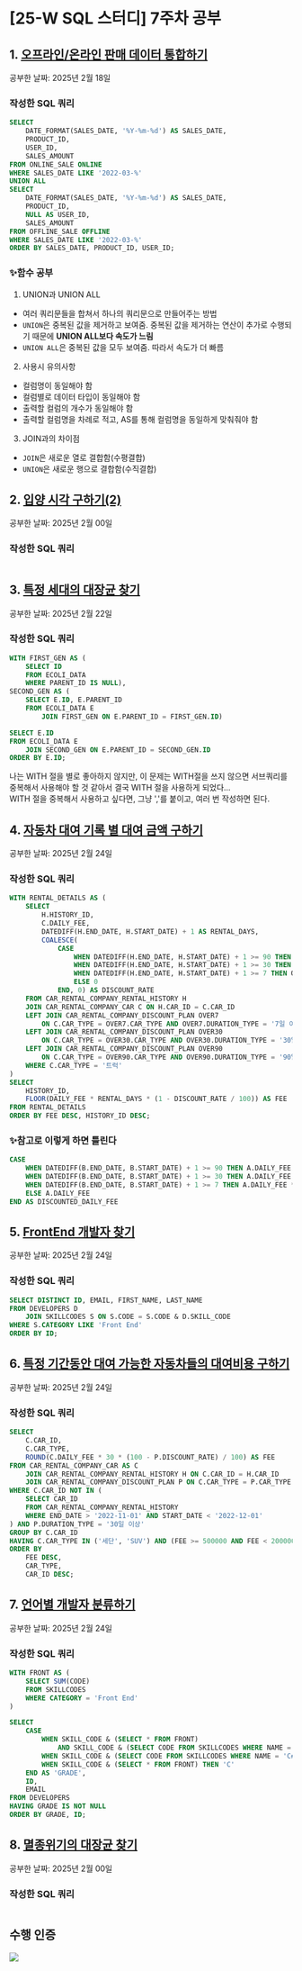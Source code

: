 # [25-W SQL 스터디] 7주차 공부

## 1. [오프라인/온라인 판매 데이터 통합하기](https://school.programmers.co.kr/learn/courses/30/lessons/131537)
공부한 날짜: 2025년 2월 18일

### 작성한 SQL 쿼리
```SQL
SELECT
    DATE_FORMAT(SALES_DATE, '%Y-%m-%d') AS SALES_DATE,
    PRODUCT_ID,
    USER_ID,
    SALES_AMOUNT
FROM ONLINE_SALE ONLINE
WHERE SALES_DATE LIKE '2022-03-%'
UNION ALL
SELECT
    DATE_FORMAT(SALES_DATE, '%Y-%m-%d') AS SALES_DATE,
    PRODUCT_ID,
    NULL AS USER_ID,
    SALES_AMOUNT
FROM OFFLINE_SALE OFFLINE
WHERE SALES_DATE LIKE '2022-03-%'
ORDER BY SALES_DATE, PRODUCT_ID, USER_ID;
```

### ✨함수 공부
1. UNION과 UNION ALL
- 여러 쿼리문들을 합쳐서 하나의 쿼리문으로 만들어주는 방법
- `UNION`은 중복된 값을 제거하고 보여줌. 중복된 값을 제거하는 연산이 추가로 수행되기 때문에 **UNION ALL보다 속도가 느림**
- `UNION ALL`은 중복된 값을 모두 보여줌. 따라서 속도가 더 빠름

2. 사용시 유의사항
- 컬럼명이 동일해야 함
- 컬럼별로 데이터 타입이 동일해야 함
- 출력할 컬럼의 개수가 동일해야 함
- 출력할 컬럼명을 차례로 적고, AS를 통해 컬럼명을 동일하게 맞춰줘야 함

3. JOIN과의 차이점
- `JOIN`은 새로운 열로 결합함(수평결합)
- `UNION`은 새로운 행으로 결합함(수직결합)


## 2. [입양 시각 구하기(2)](https://school.programmers.co.kr/learn/courses/30/lessons/59413)
공부한 날짜: 2025년 2월 00일

### 작성한 SQL 쿼리
```SQL
```


## 3. [특정 세대의 대장균 찾기](https://school.programmers.co.kr/learn/courses/30/lessons/301650)
공부한 날짜: 2025년 2월 22일

### 작성한 SQL 쿼리
```SQL
WITH FIRST_GEN AS (
    SELECT ID
    FROM ECOLI_DATA
    WHERE PARENT_ID IS NULL),
SECOND_GEN AS (
    SELECT E.ID, E.PARENT_ID
    FROM ECOLI_DATA E
        JOIN FIRST_GEN ON E.PARENT_ID = FIRST_GEN.ID)

SELECT E.ID
FROM ECOLI_DATA E
    JOIN SECOND_GEN ON E.PARENT_ID = SECOND_GEN.ID
ORDER BY E.ID;
```
나는 WITH 절을 별로 좋아하지 않지만, 이 문제는 WITH절을 쓰지 않으면 서브쿼리를 중복해서 사용해야 할 것 같아서 결국 WITH 절을 사용하게 되었다...<br>
WITH 절을 중복해서 사용하고 싶다면, 그냥 ','를 붙이고, 여러 번 작성하면 된다.


## 4. [자동차 대여 기록 별 대여 금액 구하기](https://school.programmers.co.kr/learn/courses/30/lessons/151141)
공부한 날짜: 2025년 2월 24일

### 작성한 SQL 쿼리
```SQL
WITH RENTAL_DETAILS AS (
    SELECT 
        H.HISTORY_ID,
        C.DAILY_FEE,
        DATEDIFF(H.END_DATE, H.START_DATE) + 1 AS RENTAL_DAYS,
        COALESCE(
            CASE 
                WHEN DATEDIFF(H.END_DATE, H.START_DATE) + 1 >= 90 THEN OVER90.DISCOUNT_RATE
                WHEN DATEDIFF(H.END_DATE, H.START_DATE) + 1 >= 30 THEN OVER30.DISCOUNT_RATE
                WHEN DATEDIFF(H.END_DATE, H.START_DATE) + 1 >= 7 THEN OVER7.DISCOUNT_RATE
                ELSE 0
            END, 0) AS DISCOUNT_RATE
    FROM CAR_RENTAL_COMPANY_RENTAL_HISTORY H
    JOIN CAR_RENTAL_COMPANY_CAR C ON H.CAR_ID = C.CAR_ID
    LEFT JOIN CAR_RENTAL_COMPANY_DISCOUNT_PLAN OVER7 
        ON C.CAR_TYPE = OVER7.CAR_TYPE AND OVER7.DURATION_TYPE = '7일 이상'
    LEFT JOIN CAR_RENTAL_COMPANY_DISCOUNT_PLAN OVER30 
        ON C.CAR_TYPE = OVER30.CAR_TYPE AND OVER30.DURATION_TYPE = '30일 이상'
    LEFT JOIN CAR_RENTAL_COMPANY_DISCOUNT_PLAN OVER90 
        ON C.CAR_TYPE = OVER90.CAR_TYPE AND OVER90.DURATION_TYPE = '90일 이상'
    WHERE C.CAR_TYPE = '트럭'
)
SELECT 
    HISTORY_ID,
    FLOOR(DAILY_FEE * RENTAL_DAYS * (1 - DISCOUNT_RATE / 100)) AS FEE
FROM RENTAL_DETAILS
ORDER BY FEE DESC, HISTORY_ID DESC;
```

### ✨참고로 이렇게 하면 틀린다
```SQL
CASE
    WHEN DATEDIFF(B.END_DATE, B.START_DATE) + 1 >= 90 THEN A.DAILY_FEE * 0.9
    WHEN DATEDIFF(B.END_DATE, B.START_DATE) + 1 >= 30 THEN A.DAILY_FEE * 0.93
    WHEN DATEDIFF(B.END_DATE, B.START_DATE) + 1 >= 7 THEN A.DAILY_FEE * 0.95
    ELSE A.DAILY_FEE
END AS DISCOUNTED_DAILY_FEE
```


## 5. [FrontEnd 개발자 찾기](https://school.programmers.co.kr/learn/courses/30/lessons/276035)
공부한 날짜: 2025년 2월 24일

### 작성한 SQL 쿼리
```SQL
SELECT DISTINCT ID, EMAIL, FIRST_NAME, LAST_NAME
FROM DEVELOPERS D
    JOIN SKILLCODES S ON S.CODE = S.CODE & D.SKILL_CODE
WHERE S.CATEGORY LIKE 'Front End'
ORDER BY ID;
```


## 6. [특정 기간동안 대여 가능한 자동차들의 대여비용 구하기](https://school.programmers.co.kr/learn/courses/30/lessons/157339)
공부한 날짜: 2025년 2월 24일

### 작성한 SQL 쿼리
```SQL
SELECT
    C.CAR_ID,
    C.CAR_TYPE,
    ROUND(C.DAILY_FEE * 30 * (100 - P.DISCOUNT_RATE) / 100) AS FEE
FROM CAR_RENTAL_COMPANY_CAR AS C
    JOIN CAR_RENTAL_COMPANY_RENTAL_HISTORY H ON C.CAR_ID = H.CAR_ID
    JOIN CAR_RENTAL_COMPANY_DISCOUNT_PLAN P ON C.CAR_TYPE = P.CAR_TYPE
WHERE C.CAR_ID NOT IN (
    SELECT CAR_ID
    FROM CAR_RENTAL_COMPANY_RENTAL_HISTORY
    WHERE END_DATE > '2022-11-01' AND START_DATE < '2022-12-01'
) AND P.DURATION_TYPE = '30일 이상'
GROUP BY C.CAR_ID
HAVING C.CAR_TYPE IN ('세단', 'SUV') AND (FEE >= 500000 AND FEE < 2000000) 
ORDER BY
    FEE DESC,
    CAR_TYPE,
    CAR_ID DESC;
```


## 7. [언어별 개발자 분류하기](https://school.programmers.co.kr/learn/courses/30/lessons/276036)
공부한 날짜: 2025년 2월 24일

### 작성한 SQL 쿼리
```SQL
WITH FRONT AS (
    SELECT SUM(CODE)
    FROM SKILLCODES
    WHERE CATEGORY = 'Front End'
)

SELECT
    CASE
        WHEN SKILL_CODE & (SELECT * FROM FRONT)
            AND SKILL_CODE & (SELECT CODE FROM SKILLCODES WHERE NAME = 'python') THEN 'A'
        WHEN SKILL_CODE & (SELECT CODE FROM SKILLCODES WHERE NAME = 'C#') THEN 'B'
        WHEN SKILL_CODE & (SELECT * FROM FRONT) THEN 'C'
    END AS 'GRADE',
    ID,
    EMAIL
FROM DEVELOPERS
HAVING GRADE IS NOT NULL
ORDER BY GRADE, ID;
```


## 8. [멸종위기의 대장균 찾기](https://school.programmers.co.kr/learn/courses/30/lessons/301651)
공부한 날짜: 2025년 2월 00일

### 작성한 SQL 쿼리
```SQL
```


## 수행 인증
![](https://github.com/bird-one-00/25-W_SQL_study/blob/main/img/%EC%8A%A4%ED%81%AC%EB%A6%B0%EC%83%B7%202025-02-25%20143504.png)
